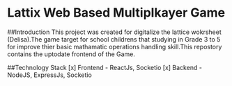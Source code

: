 # Lattix Web Based Multiplkayer Game

##Introduction
This project was created for digitalize the lattice wokrsheet (Delisa).The game target for school childrens that studying in Grade 3 to 5 for improve thier basic mathamatic operations handling skill.This repostory contains the uptodate frontend of the Game.

##Technology Stack
  [x] Frontend - ReactJs, Socketio 
  [x] Backend - NodeJS, ExpressJs, Socketio
  


